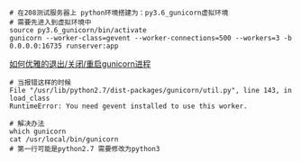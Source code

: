 ```shell script
# 在208测试服务器上 python环境搭建为：py3.6_gunicorn虚拟环境
# 需要先进入到虚拟环境中
source py3.6_gunicorn/bin/activate
gunicorn --worker-class=gevent --worker-connections=500 --workers=3 -b 0.0.0.0:16735 runserver:app
```

[如何优雅的退出/关闭/重启gunicorn进程](https://cloud.tencent.com/developer/article/1366142)
```shell script
# 当报错这样的时候
File "/usr/lib/python2.7/dist-packages/gunicorn/util.py", line 143, in load_class
RuntimeError: You need gevent installed to use this worker.

# 解决办法
which gunicorn
cat /usr/local/bin/gunicorn
# 第一行可能是python2.7 需要修改为python3
```